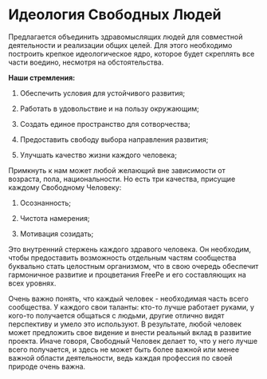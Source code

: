 # Идеология Свободных Людей

Предлагается объединить здравомыслящих людей для совместной деятельности и реализации общих целей. Для этого необходимо построить крепкое идеологическое ядро, которое будет скреплять все части воедино, несмотря на обстоятельства. 

**Наши стремления:**

1. Обеспечить условия для устойчивого развития;

2. Работать в удовольствие и на пользу окружающим;

3. Создать единое пространство для сотворчества;

4. Предоставить свободу выбора направления развития;

5. Улучшать качество жизни каждого человека;

Примкнуть к нам может любой желающий вне зависимости от возраста, пола, национальности. Но есть три качества, присущие каждому Свободному Человеку:

1. Осознанность;

2. Чистота намерения;

3. Мотивация созидать;

Это внутренний стержень каждого здравого человека. Он необходим, чтобы предоставить возможность отдельным частям сообщества буквально стать целостным организмом, что в свою очередь обеспечит гармоничное развитие и процветания FreePe и его составляющих на всех уровнях. 

Очень важно понять, что каждый человек - необходимая часть всего сообщества. У каждого свои таланты: кто-то лучше работает руками, у кого-то получается общаться с людьми, другие отлично видят перспективу и умело это используют. В результате, любой человек может предложить свое видение и внести реальный вклад в развитие проекта. Иначе говоря, Свободный Человек делает то, что у него лучше всего получается, и здесь не может быть более важной или менее важной области деятельности, ведь каждая профессия по своей природе очень важна. 

